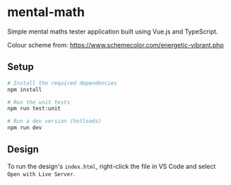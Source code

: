 # mental-math

Simple mental maths tester application built using Vue.js and TypeScript.

Colour scheme from: https://www.schemecolor.com/energetic-vibrant.php

## Setup

```bash
# Install the required dependencies
npm install

# Run the unit tests
npm run test:unit

# Run a dev version (hotloads)
npm run dev
```

## Design

To run the design's `index.html`, right-click the file in VS Code and select `Open with Live Server`.
